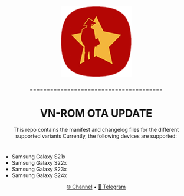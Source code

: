 <h1 align="center">
  <img loading="lazy" src="ic_launcher.png"/>
</h1>
<p align="center">=======================================</p>
<h1 align="center">VN-ROM OTA UPDATE</h1>
<p align="center">This repo contains the manifest and changelog files for the different supported variants
Currently, the following devices are supported:</p> 

#
- Samsung Galaxy S21x
- Samsung Galaxy S22x
- Samsung Galaxy S23x
- Samsung Galaxy S24x

<p align="center">
  <a href="https://t.me/vnromchannel">🌐 Channel</a>
  •
  <a href="https://t.me/vnromsupporten">💬 Telegram</a>
</p>
